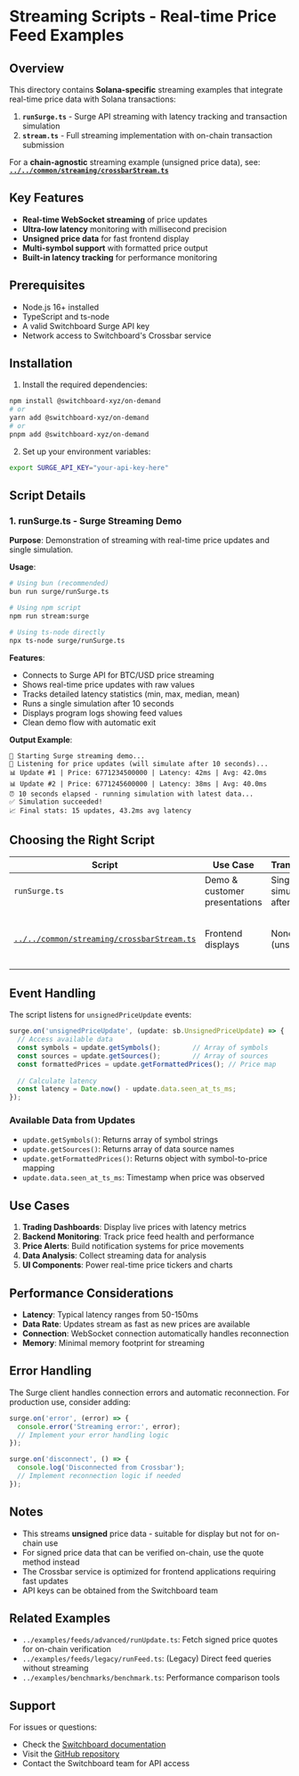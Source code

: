 # Streaming Scripts - Real-time Price Feed Examples

## Overview

This directory contains **Solana-specific** streaming examples that integrate real-time price data with Solana transactions:

1. **`runSurge.ts`** - Surge API streaming with latency tracking and transaction simulation
2. **`stream.ts`** - Full streaming implementation with on-chain transaction submission

For a **chain-agnostic** streaming example (unsigned price data), see: **[`../../common/streaming/crossbarStream.ts`](../../common/streaming/)**

## Key Features

- **Real-time WebSocket streaming** of price updates
- **Ultra-low latency** monitoring with millisecond precision
- **Unsigned price data** for fast frontend display
- **Multi-symbol support** with formatted price output
- **Built-in latency tracking** for performance monitoring

## Prerequisites

- Node.js 16+ installed
- TypeScript and ts-node
- A valid Switchboard Surge API key
- Network access to Switchboard's Crossbar service

## Installation

1. Install the required dependencies:
```bash
npm install @switchboard-xyz/on-demand
# or
yarn add @switchboard-xyz/on-demand
# or
pnpm add @switchboard-xyz/on-demand
```

2. Set up your environment variables:
```bash
export SURGE_API_KEY="your-api-key-here"
```

## Script Details

### 1. runSurge.ts - Surge Streaming Demo

**Purpose**: Demonstration of streaming with real-time price updates and single simulation.

**Usage**:
```bash
# Using bun (recommended)
bun run surge/runSurge.ts

# Using npm script
npm run stream:surge

# Using ts-node directly
npx ts-node surge/runSurge.ts
```

**Features**:
- Connects to Surge API for BTC/USD price streaming
- Shows real-time price updates with raw values
- Tracks detailed latency statistics (min, max, median, mean)  
- Runs a single simulation after 10 seconds
- Displays program logs showing feed values
- Clean demo flow with automatic exit

**Output Example**:
```
🚀 Starting Surge streaming demo...
📡 Listening for price updates (will simulate after 10 seconds)...
📊 Update #1 | Price: 6771234500000 | Latency: 42ms | Avg: 42.0ms
📊 Update #2 | Price: 6771245600000 | Latency: 38ms | Avg: 40.0ms
⏰ 10 seconds elapsed - running simulation with latest data...
✅ Simulation succeeded!
📈 Final stats: 15 updates, 43.2ms avg latency
```

## Choosing the Right Script

| Script | Use Case | Transaction | Latency | Best For |
|--------|----------|-------------|---------|----------|
| `runSurge.ts` | Demo & customer presentations | Single simulation after 10s | 50-200ms | Demonstrations, testing |
| [`../../common/streaming/crossbarStream.ts`](../../common/streaming/) | Frontend displays | None (unsigned) | 50-150ms | UIs, dashboards, monitoring (chain-agnostic) |

## Event Handling

The script listens for `unsignedPriceUpdate` events:

```typescript
surge.on('unsignedPriceUpdate', (update: sb.UnsignedPriceUpdate) => {
  // Access available data
  const symbols = update.getSymbols();        // Array of symbols
  const sources = update.getSources();        // Array of sources
  const formattedPrices = update.getFormattedPrices(); // Price map
  
  // Calculate latency
  const latency = Date.now() - update.data.seen_at_ts_ms;
});
```

### Available Data from Updates

- `update.getSymbols()`: Returns array of symbol strings
- `update.getSources()`: Returns array of data source names
- `update.getFormattedPrices()`: Returns object with symbol-to-price mapping
- `update.data.seen_at_ts_ms`: Timestamp when price was observed

## Use Cases

1. **Trading Dashboards**: Display live prices with latency metrics
2. **Backend Monitoring**: Track price feed health and performance
3. **Price Alerts**: Build notification systems for price movements
4. **Data Analysis**: Collect streaming data for analysis
5. **UI Components**: Power real-time price tickers and charts

## Performance Considerations

- **Latency**: Typical latency ranges from 50-150ms
- **Data Rate**: Updates stream as fast as new prices are available
- **Connection**: WebSocket connection automatically handles reconnection
- **Memory**: Minimal memory footprint for streaming

## Error Handling

The Surge client handles connection errors and automatic reconnection. For production use, consider adding:

```typescript
surge.on('error', (error) => {
  console.error('Streaming error:', error);
  // Implement your error handling logic
});

surge.on('disconnect', () => {
  console.log('Disconnected from Crossbar');
  // Implement reconnection logic if needed
});
```

## Notes

- This streams **unsigned** price data - suitable for display but not for on-chain use
- For signed price data that can be verified on-chain, use the quote method instead
- The Crossbar service is optimized for frontend applications requiring fast updates
- API keys can be obtained from the Switchboard team

## Related Examples

- `../examples/feeds/advanced/runUpdate.ts`: Fetch signed price quotes for on-chain verification
- `../examples/feeds/legacy/runFeed.ts`: (Legacy) Direct feed queries without streaming
- `../examples/benchmarks/benchmark.ts`: Performance comparison tools

## Support

For issues or questions:
- Check the [Switchboard documentation](https://docs.switchboard.xyz)
- Visit the [GitHub repository](https://github.com/switchboard-xyz/on-demand-examples)
- Contact the Switchboard team for API access